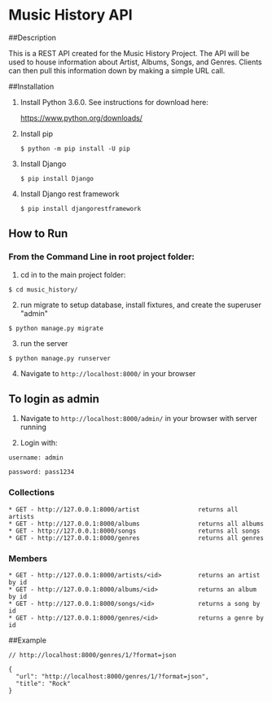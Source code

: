 # Music History API

##Description

This is a REST API created for the Music History Project. The API will be used to house information about Artist, Albums, Songs, and Genres. Clients can then pull this information down by making a simple URL call.

##Installation

1. Install Python 3.6.0. See instructions for download here:

    https://www.python.org/downloads/

3. Install pip

    `$ python -m pip install -U pip`

4. Install Django

    `$ pip install Django`
    
5. Install Django rest framework

    `$ pip install djangorestframework`

## How to Run

### From the Command Line in root project folder:

1. cd in to the main project folder:

`$ cd music_history/`

2. run migrate to setup database, install fixtures, and create the superuser "admin"

`$ python manage.py migrate`

3. run the server

`$ python manage.py runserver`

4. Navigate to `http://localhost:8000/` in your browser

## To login as admin

1. Navigate to `http://localhost:8000/admin/` in your browser with server running

2. Login with:

`username: admin`

`password: pass1234`

### Collections

```
* GET - http://127.0.0.1:8000/artist                returns all artists
* GET - http://127.0.0.1:8000/albums                returns all albums
* GET - http://127.0.0.1:8000/songs                 returns all songs
* GET - http://127.0.0.1:8000/genres                returns all genres
```

### Members
```
* GET - http://127.0.0.1:8000/artists/<id>          returns an artist by id
* GET - http://127.0.0.1:8000/albums/<id>           returns an album by id
* GET - http://127.0.0.1:8000/songs/<id>            returns a song by id
* GET - http://127.0.0.1:8000/genres/<id>           returns a genre by id
```

##Example
```
// http://localhost:8000/genres/1/?format=json

{
  "url": "http://localhost:8000/genres/1/?format=json",
  "title": "Rock"
}
```
